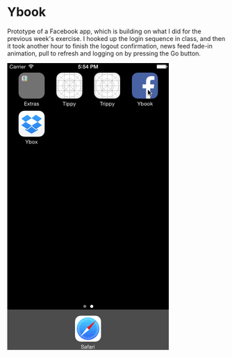 # Ybook

Prototype of a Facebook app, which is building on what I did for the previous week's exercise.  I hooked up the login sequence in class, and then it took another hour to finish the logout confirmation, news feed fade-in animation, pull to refresh and logging on by pressing the Go button. 

![Demo](demo.gif)
